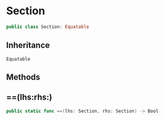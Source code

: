# Section

``` swift
public class Section: Equatable
```

## Inheritance

`Equatable`

## Methods

## \==(lhs:rhs:)

``` swift
public static func ==(lhs: Section, rhs: Section) -> Bool
```
